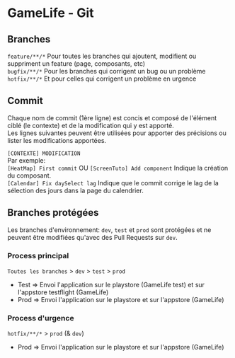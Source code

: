 # GameLife - Git
## Branches
`feature/**/*` Pour toutes les branches qui ajoutent, modifient ou suppriment un feature (page, composants, etc)  
`bugfix/**/*` Pour les branches qui corrigent un bug ou un problème  
`hotfix/**/*` Et pour celles qui corrigent un problème en urgence

## Commit
Chaque nom de commit (1ère ligne) est concis et composé de l'élément ciblé (le contexte) et de la modification qui y est apporté.  
Les lignes suivantes peuvent être utilisées pour apporter des précisions ou lister les modifications apportées.

`[CONTEXTE] MODIFICATION`  
Par exemple:  
`[HeatMap] First commit` OU `[ScreenTuto] Add component` Indique la création du composant.  
`[Calendar] Fix daySelect lag` Indique que le commit corrige le lag de la sélection des jours dans la page du calendrier.

## Branches protégées
Les branches d'environnement: `dev`, `test` et `prod` sont protégées et ne peuvent être modifiées qu'avec des Pull Requests sur `dev`.  
### Process principal
`Toutes les branches` > `dev` > `test` > `prod`
* Test => Envoi l'application sur le playstore (GameLife test) et sur l'appstore testflight (GameLife)
* Prod => Envoi l'application sur le playstore et sur l'appstore (GameLife)

### Process d'urgence
`hotfix/**/*` > `prod` (& `dev`)
* Prod => Envoi l'application sur le playstore et sur l'appstore (GameLife)
